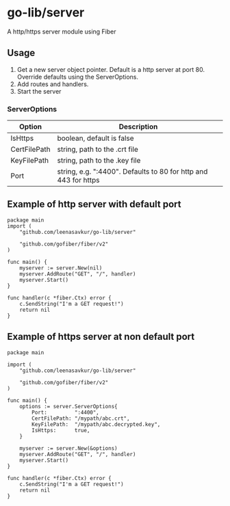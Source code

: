 # go-lib/server
A http/https server module using Fiber

## Usage
1. Get a new server object pointer. Default is a http server at port 80. Override defaults using the ServerOptions.
2. Add routes and handlers.
3. Start the server

### ServerOptions
| Option | Description |
| --- | --- |
| IsHttps | boolean, default is false |
| CertFilePath | string, path to the .crt file |
| KeyFilePath | string, path to the .key file |
| Port | string, e.g. ":4400". Defaults to 80 for http and 443 for https |

## Example of http server with default port
```
package main
import (
	"github.com/leenasavkur/go-lib/server"

	"github.com/gofiber/fiber/v2"
)

func main() {
	myserver := server.New(nil)
	myserver.AddRoute("GET", "/", handler)
	myserver.Start()
}

func handler(c *fiber.Ctx) error {
	c.SendString("I'm a GET request!")
	return nil
}
```

## Example of https server at non default port
```
package main

import (
	"github.com/leenasavkur/go-lib/server"

	"github.com/gofiber/fiber/v2"
)

func main() {
	options := server.ServerOptions{
		Port:         ":4400",
		CertFilePath: "/mypath/abc.crt",
		KeyFilePath:  "/mypath/abc.decrypted.key",
		IsHttps:      true,
	}

	myserver := server.New(&options)
	myserver.AddRoute("GET", "/", handler)
	myserver.Start()
}

func handler(c *fiber.Ctx) error {
	c.SendString("I'm a GET request!")
	return nil
}

```
